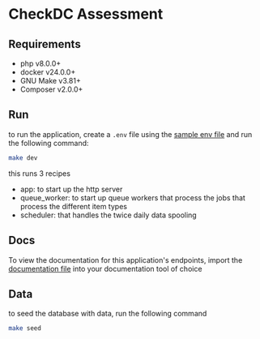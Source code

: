 # CheckDC Assessment

## Requirements
- php v8.0.0+
- docker v24.0.0+
- GNU Make v3.81+
- Composer v2.0.0+

## Run
to run the application, create a `.env` file using the [sample env file](.env.example) and run the following command:
```bash
make dev
```
this runs 3 recipes
- app: to start up the http server
- queue_worker: to start up queue workers that process the jobs that process the different item types
- scheduler: that handles the twice daily data spooling

## Docs
To view the documentation for this application's endpoints, import the [documentation file](docs/api.raml) into your documentation tool of choice

## Data
to seed the database with data, run the following command
```bash
make seed
```
